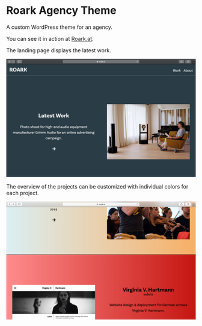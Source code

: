 # Roark Agency Theme

A custom WordPress theme for an agency.

You can see it in action at [Roark.at](https://roark.at).

The landing page displays the latest work.

![](/img/main.jpg)

The overview of the projects can be customized with individual colors for each project.

![](/img/work.jpg)